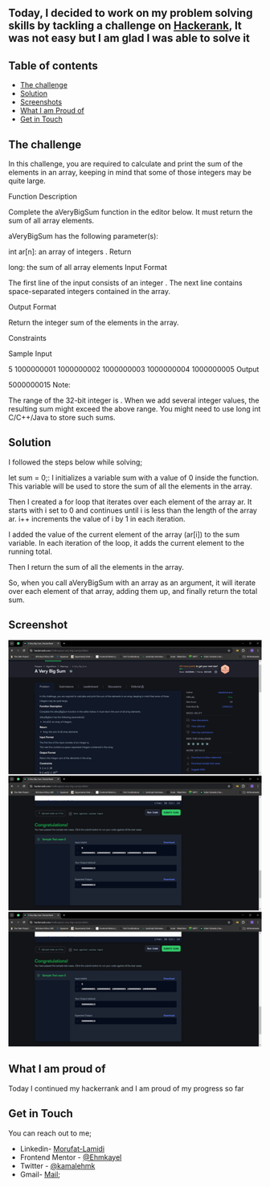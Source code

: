 ## Today, I decided to work on my problem solving skills by tackling a challenge on [Hackerank](https://www.hackerrank.com/), It was not easy but I am glad I was able to solve it


## Table of contents
- [The challenge](#the-challenge)
- [Solution](#the-solution)
- [Screenshots](#screenshot)
- [What I am Proud of](#what-I-am-proud-of)
- [Get in Touch](#get-in-touch)

## The challenge

In this challenge, you are required to calculate and print the sum of the elements in an array, keeping in mind that some of those integers may be quite large.

Function Description

Complete the aVeryBigSum function in the editor below. It must return the sum of all array elements.

aVeryBigSum has the following parameter(s):

int ar[n]: an array of integers .
Return

long: the sum of all array elements
Input Format

The first line of the input consists of an integer .
The next line contains  space-separated integers contained in the array.

Output Format

Return the integer sum of the elements in the array.

Constraints


Sample Input

5
1000000001 1000000002 1000000003 1000000004 1000000005
Output

5000000015
Note:

The range of the 32-bit integer is .
When we add several integer values, the resulting sum might exceed the above range. You might need to use long int C/C++/Java to store such sums.



## Solution

I followed the steps below while solving;

let sum = 0;: I initializes a variable sum with a value of 0 inside the function. This variable will be used to store the sum of all the elements in the array.

Then I created a for loop that iterates over each element of the array ar. It starts with i set to 0 and continues until i is less than the length of the array ar. i++ increments the value of i by 1 in each iteration.

I added the value of the current element of the array (ar[i]) to the sum variable. In each iteration of the loop, it adds the current element to the running total.

Then I return the sum of all the elements in the array.

So, when you call aVeryBigSum with an array as an argument, it will iterate over each element of that array, adding them up, and finally return the total sum.


## Screenshot

![Questions](./Screenshots/question.png)
![congratulation](./Screenshots/congratulations.png)
![point](./Screenshots/congratulations.png)


## What I am proud of

Today I continued my hackerrank and I am proud of my progress so far


## Get in Touch

You can reach out to me;
 - Linkedin- [Morufat-Lamidi](https://linkedin.com/in/morufat-lamidi)
 - Frontend Mentor - [@Ehmkayel](https://www.frontendmentor.io/profile/Ehmkayel)
 - Twitter - [@kamalehmk](https://www.twitter.com/kamalehmk)
 - Gmail- [Mail](mailto:lamidimorufat0@gmail.com);














